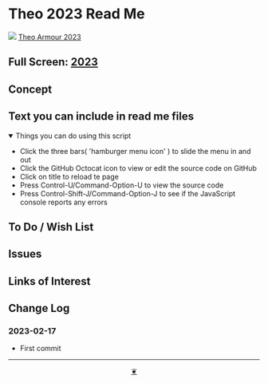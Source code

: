 # Theo 2023 Read Me

[![](https://pushme-pullyou.github.io/assets/svg/octicon.svg )](https://github.com/theo-armour/2023/ "Source code on GitHub" ) [Theo Armour 2023]( https:/theo-armour.github.io/2023/ "Home page" )

<!--@@@
<div class=iframe-resize ><iframe src=https:/theo-armour.github.io/2023/ height=100% width=100% ></iframe></div>
_"2023 Read Me" in a resizable window_
@@@-->

## Full Screen: [2023]( https:/theo-armour.github.io/2023/ )


## Concept


## Text you can include in read me files

<details open >

<summary> Things you can do using this script</summary>

* Click the three bars( 'hamburger menu icon' ) to slide the menu in and out
* Click the GitHub Octocat icon to view or edit the source code on GitHub
* Click on title to reload te page
* Press Control-U/Command-Option-U to view the source code
* Press Control-Shift-J/Command-Option-J to see if the JavaScript console reports any errors

</details>

## To Do / Wish List


## Issues


## Links of Interest


## Change Log


### 2023-02-17

* First commit


***

<center title="Hello! Click me to go up to the top" ><a class=aDingbat href=javascript:window.scrollTo(0,0);> ❦ </a></center>
